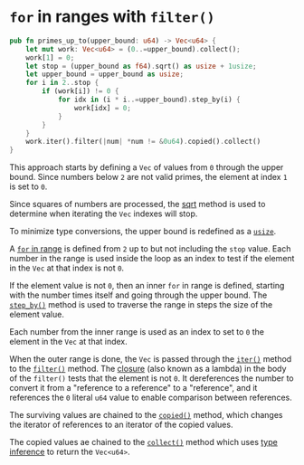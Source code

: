 # `for` in ranges with `filter()`

```rust
pub fn primes_up_to(upper_bound: u64) -> Vec<u64> {
    let mut work: Vec<u64> = (0..=upper_bound).collect();
    work[1] = 0;
    let stop = (upper_bound as f64).sqrt() as usize + 1usize;
    let upper_bound = upper_bound as usize;
    for i in 2..stop {
        if (work[i]) != 0 {
            for idx in (i * i..=upper_bound).step_by(i) {
                work[idx] = 0;
            }
        }
    }
    work.iter().filter(|num| *num != &0u64).copied().collect()
}
```

This approach starts by defining a `Vec` of values from `0` through the upper bound.
Since numbers below `2` are not valid primes, the element at index `1` is set to `0`.

Since squares of numbers are processed, the [sqrt][sqrt] method is used to determine when iterating the `Vec` indexes will stop.

To minimize type conversions, the upper bound is redefined as a [`usize`][usize].

A [`for` in range][for-in-range] is defined from `2` up to but not including the `stop` value.
Each number in the range is used inside the loop as an index to test if the element in the `Vec` at that index is not `0`.

If the element value is not `0`, then an inner `for` in range is defined, starting with the number times itself and going through the upper bound.
The [`step_by()`][stepby] method is used to traverse the range in steps the size of the element value.

Each number from the inner range is used as an index to set to `0` the element in the `Vec` at that index.

When the outer range is done, the `Vec` is passed through the [`iter()`][iter] method to the [`filter()`][filter] method.
The [closure][closure] (also known as a lambda) in the body of the `filter()` tests that the element is not `0`.
It dereferences the number to convert it from a "reference to a reference" to a "reference", and it references the `0` literal
`u64` value to enable comparison between references.

The surviving values are chained to the [`copied()`][copied] method, which changes the iterator of references to an iterator of the copied values.

The copied values ae chained to the [`collect()`][collect] method which uses [type inference][type-inference] to return the `Vec<u64>`.

[sqrt]: https://doc.rust-lang.org/std/primitive.f64.html#method.sqrt
[usize]: https://doc.rust-lang.org/std/primitive.usize.html
[for-in-range]: https://doc.rust-lang.org/rust-by-example/flow_control/for.html
[filter]: https://doc.rust-lang.org/std/iter/trait.Iterator.html#method.filter
[stepby]: https://doc.rust-lang.org/core/iter/trait.Iterator.html#method.step_by
[iter]: https://doc.rust-lang.org/core/primitive.slice.html#method.iter
[filter]: https://doc.rust-lang.org/core/iter/trait.Iterator.html#method.filter
[closure]: https://doc.rust-lang.org/rust-by-example/fn/closures.html
[collect]: https://doc.rust-lang.org/core/iter/trait.Iterator.html#method.collect
[copied]: https://doc.rust-lang.org/core/iter/trait.Iterator.html#method.copied
[type-inference]: https://doc.rust-lang.org/rust-by-example/types/inference.html

